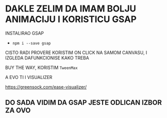 # DAKLE ZELIM DA IMAM BOLJU ANIMACIJU I KORISTICU GSAP

INSTALIRAO GSAP

- `npm i --save gsap`

CISTO RADI PROVERE KORISTIM ON CLICK NA SAMOM CANVASU, I IZGLEDA DAFUNKCIONISE KAKO TREBA

BUY THE WAY, KORISTIM `TweenMax`

A EVO TI I VISUALIZER

<https://greensock.com/ease-visualizer/>

## DO SADA VIDIM DA GSAP JESTE ODLICAN IZBOR ZA OVO
